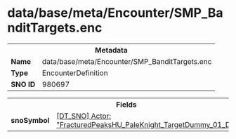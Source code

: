 <h1>data/base/meta/Encounter/SMP_BanditTargets.enc</h1><table><tr><th colspan="100%">Metadata</th></tr><tr><td><b>Name</b></td><td>data/base/meta/Encounter/SMP_BanditTargets.enc</td></tr><tr><td><b>Type</b></td><td>EncounterDefinition</td></tr><tr><td><b>SNO ID</b></td><td>980697</td></tr></table>

<table><tr><th colspan="100%">Fields</th></tr><tr><td><b>snoSymbol</b></td><td><a href="..\Actor\FracturedPeaksHU_PaleKnight_TargetDummy_01_Dyn.acr">[DT_SNO] Actor: "FracturedPeaksHU_PaleKnight_TargetDummy_01_Dyn"</a></td></tr></table>

